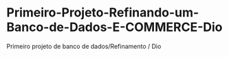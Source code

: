 # Primeiro-Projeto-Refinando-um-Banco-de-Dados-E-COMMERCE-Dio
Primeiro projeto de banco de dados/Refinamento / Dio
